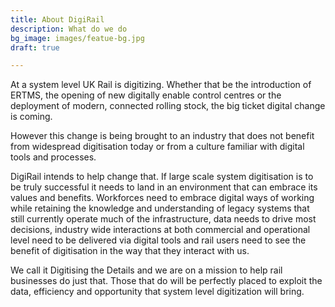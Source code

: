 ```yaml
---
title: About DigiRail
description: What do we do
bg_image: images/featue-bg.jpg
draft: true

---
```

At a system level UK Rail is digitizing. Whether that be the introduction of ERTMS, the opening of new digitally enable control centres or the deployment of modern, connected rolling stock, the big ticket digital change is coming.

However this change is being brought to an industry that does not benefit from widespread digitisation today or from a culture familiar with digital tools and processes.

DigiRail intends to help change that. If large scale system digitisation is to be truly successful it needs to land in an environment that can embrace its values and benefits. Workforces need to embrace digital ways of working while retaining the knowledge and understanding of legacy systems that still currently operate much of the infrastructure, data needs to drive most decisions, industry wide interactions at both commercial and operational level need to be delivered via digital tools and rail users need to see the benefit of digitisation in the way that they interact with us. 

We call it Digitising the Details and we are on a mission to help rail businesses do just that. Those that do will be perfectly placed to exploit the data, efficiency and opportunity that system level digitization will bring.